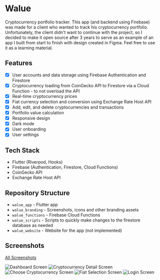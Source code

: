 # Walue

Cryptocurrency portfolio tracker. This app (and backend using Firebase) was made for a client who wanted to track his cryptocurrency portfolio. Unfortunately, the client didn't want to continue with the project, so I decided to make it open source after 3 years to serve as an example of an app I built from start to finish with design created in Figma. Feel free to use it as a learning material.

## Features

- [x] User accounts and data storage using Firebase Authentication and Firestore
- [x] Cryptocurrency loading from CoinGecko API to Firestore via a Cloud Function - to not overload the API
- [x] Real-time cryptocurrency prices
- [x] Fiat currency selection and conversion using Exchange Rate Host API
- [x] Add, edit, and delete cryptocurrencies and transactions
- [x] Portfolio value calculation
- [x] Responsive design
- [x] Dark mode
- [x] User onboarding
- [x] User settings

## Tech Stack

- Flutter (Riverpod, Hooks)
- Firebase (Authentication, Firestore, Cloud Functions)
- CoinGecko API
- Exchange Rate Host API

## Repository Structure

- `walue_app` - Flutter app
- `walue_branding` - Screenshots, icons and other branding assets
- `walue_functions` - Firebase Cloud Functions
- `walue_scripts` - Scripts to quickly make changes to the firestore database as needed
- `walue_website` - Website for the app (not implemented)

## Screenshots

[All Screenshots](walue_branding/screenshots)

![Dashboard Screen](walue_branding/screenshots/Screenshot_1620246268.png)
![Cryptocurrency Detail Screen](walue_branding/screenshots/Screenshot_1620246233.png)
![Choose Cryptocurrency Screen](walue_branding/screenshots/Screenshot_1620246069.png)
![Fiat Selection Screen](walue_branding/screenshots/Screenshot_1620246036.png)
![Login Screen](walue_branding/screenshots/Screenshot_1620245708.png)
